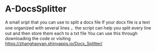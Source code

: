 # A-DocsSplitter
A small sript that you can use to split a docx file
If your docx file is a text one organized with several lines ，the script can help you split every line out and then store them each to a txt file
You can use this through downloading the code or visiting https://zhanghaoyan.shinyapps.io/Docx_Splitter/
